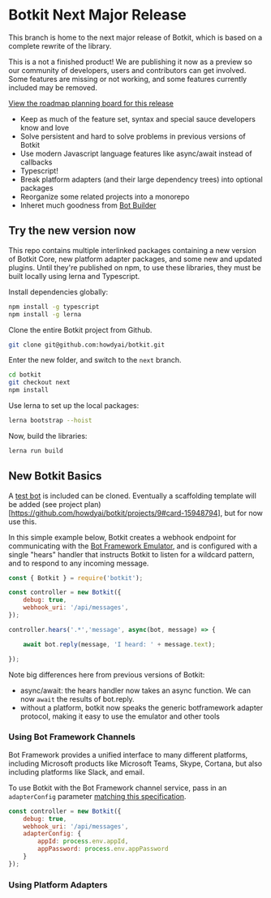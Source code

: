 # Botkit Next Major Release

This branch is home to the next major release of Botkit, which is based on a complete rewrite of the library.

This is a not a finished product! We are publishing it now as a preview so our community of 
developers, users and contributors can get involved. Some features are missing or not working,
and some features currently included may be removed. 

<a href="https://github.com/howdyai/botkit/projects/9">View the roadmap planning board for this release</a>

* Keep as much of the feature set, syntax and special sauce developers know and love
* Solve persistent and hard to solve problems in previous versions of Botkit
* Use modern Javascript language features like async/await instead of callbacks
* Typescript!
* Break platform adapters (and their large dependency trees) into optional packages
* Reorganize some related projects into a monorepo
* Inheret much goodness from [Bot Builder](https://github.com/microsoft/botbuilder-js)

## Try the new version now

This repo contains multiple interlinked packages containing a new version of Botkit Core, new platform adapter packages, and some new and updated plugins. Until they're published on npm,
to use these libraries, they must be built locally using lerna and Typescript. 

Install dependencies globally:

```bash
npm install -g typescript
npm install -g lerna
```

Clone the entire Botkit project from Github.

```bash
git clone git@github.com:howdyai/botkit.git
```

Enter the new folder, and switch to the `next` branch.

```bash
cd botkit
git checkout next
npm install
```

Use lerna to set up the local packages:

```bash
lerna bootstrap --hoist
```

Now, build the libraries:

```bash
lerna run build
```

## New Botkit Basics

A [test bot](packages/testbot) is included can be cloned. Eventually a scaffolding template will be added (see project plan)[https://github.com/howdyai/botkit/projects/9#card-15948794], but for now use this.

In this simple example below, Botkit creates a webhook endpoint for communicating with the [Bot Framework Emulator](https://aka.ms/botemulator), and is configured with a single "hears" handler that instructs Botkit to listen for a wildcard pattern, and to respond to any incoming message.

```javascript
const { Botkit } = require('botkit');

const controller = new Botkit({
    debug: true,
    webhook_uri: '/api/messages',
});

controller.hears('.*','message', async(bot, message) => {

    await bot.reply(message, 'I heard: ' + message.text);

});
```

Note big differences here from previous versions of Botkit: 

* async/await: the hears handler now takes an async function. We can now `await` the results of bot.reply.
* without a platform, botkit now speaks the generic botframework adapter protocol, making it easy to use the emulator and other tools


### Using Bot Framework Channels

Bot Framework provides a unified interface to many different platforms, including Microsoft products like Microsoft Teams, Skype, Cortana, but also including platforms like Slack, and email. 

To use Botkit with the Bot Framework channel service, pass in an `adapterConfig` parameter [matching this specification](https://docs.microsoft.com/en-us/javascript/api/botbuilder/botframeworkadaptersettings?view=botbuilder-ts-latest). 

```javascript
const controller = new Botkit({
    debug: true,
    webhook_uri: '/api/messages',
    adapterConfig: {
        appId: process.env.appId,
        appPassword: process.env.appPassword
    }
});
```


### Using Platform Adapters


